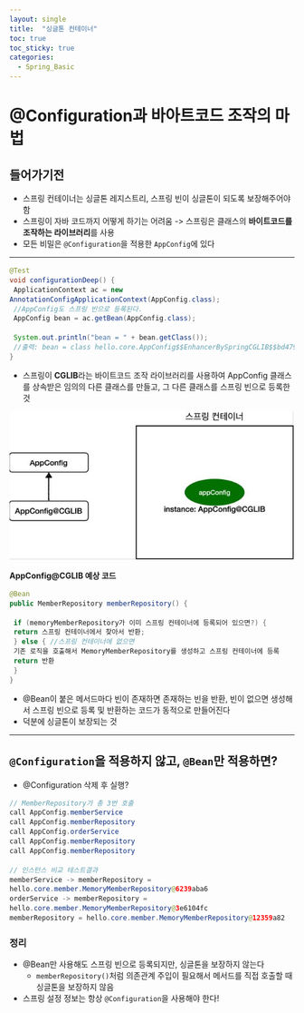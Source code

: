 ```yaml
---
layout: single
title:  "싱글톤 컨테이너"
toc: true
toc_sticky: true
categories:
  - Spring_Basic
---
```


#  @Configuration과 바아트코드 조작의 마법



## 들어가기전

- 스프링 컨테이너는 싱글톤 레지스트리, 스프링 빈이 싱글톤이 되도록 보장해주어야함
- 스프링이 자바 코드까지 어떻게 하기는 어려움 -> 스프링은 클래스의 **바이트코드를 조작하는 라이브러리**를 사용
- 모든 비밀은 `@Configuration`을 적용한 `AppConfig`에 있다

---



```java
@Test
void configurationDeep() {
 ApplicationContext ac = new
AnnotationConfigApplicationContext(AppConfig.class);
 //AppConfig도 스프링 빈으로 등록된다.
 AppConfig bean = ac.getBean(AppConfig.class);
 
 System.out.println("bean = " + bean.getClass());
 //출력: bean = class hello.core.AppConfig$$EnhancerBySpringCGLIB$$bd479d70
}
```

- 스프링이 **CGLIB**라는 바이트코드 조작 라이브러리를 사용하여 AppConfig 클래스를 상속받은 임의의 다른 클래스를 만들고, 그 다른 클래스를 스프링 빈으로 등록한 것

![](/assets/images/2022-03-02-configuration/1.JPG)  



**AppConfig@CGLIB 예상 코드**

```java
@Bean
public MemberRepository memberRepository() {
 
 if (memoryMemberRepository가 이미 스프링 컨테이너에 등록되어 있으면?) {
 return 스프링 컨테이너에서 찾아서 반환;
 } else { //스프링 컨테이너에 없으면
 기존 로직을 호출해서 MemoryMemberRepository를 생성하고 스프링 컨테이너에 등록
 return 반환
 }
}
```

- @Bean이 붙은 메서드마다 빈이 존재하면 존재하는 빈을 반환, 빈이 없으면 생성해서 스프링 빈으로 등록 및 반환하는 코드가 동적으로 만들어진다
- 덕분에 싱글톤이 보장되는 것

---



## `@Configuration`을 적용하지 않고, `@Bean`만 적용하면?



- @Configuration 삭제 후 실행?

```java
// MemberRepository가 총 3번 호출
call AppConfig.memberService
call AppConfig.memberRepository
call AppConfig.orderService
call AppConfig.memberRepository
call AppConfig.memberRepository
    
// 인스턴스 비교 테스트결과
memberService -> memberRepository = 
hello.core.member.MemoryMemberRepository@6239aba6
orderService -> memberRepository = 
hello.core.member.MemoryMemberRepository@3e6104fc
memberRepository = hello.core.member.MemoryMemberRepository@12359a82
```



### **정리**

- @Bean만 사용해도 스프링 빈으로 등록되지만, 싱글톤을 보장하지 않는다
  - `memberRepository()`처럼 의존관계 주입이 필요해서 메서드를 직접 호출할 때 싱글톤을 보장하지 않음
- 스프링 설정 정보는 항상 `@Configuration`을 사용해야 한다!
